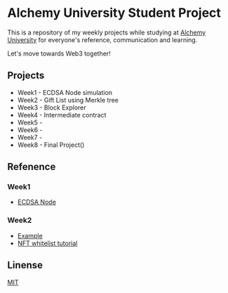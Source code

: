 # Alchemy University Student Project

This is a repository of my weekly projects while studying at [Alchemy University](https://university.alchemy.com/) for everyone's reference, communication and learning.

Let's move towards Web3 together!

## Projects

- Week1 - ECDSA Node simulation
- Week2 - Gift List using Merkle tree
- Week3 - Block Explorer
- Week4 - Intermediate contract
- Week5 -
- Week6 -
- Week7 - 
- Week8 - Final Project()

## Refenence

### Week1
- [ECDSA Node](https://github.com/starkbank/ecdsa-node)

### Week2
- [Example](https://github.com/0xmimiQ/AlchemyUniversityStudentProjects/blob/main/week2/GiftList/utils/example.js)
- [NFT whitelist tutorial](https://medium.com/@ItsCuzzo/using-merkle-trees-for-nft-whitelists-523b58ada3f9)

## Linense

[MIT](./README.md)
